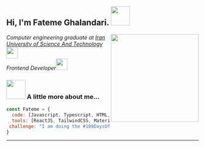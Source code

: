 <h2> Hi, I'm Fateme Ghalandari. <img src="https://media.giphy.com/media/mGcNjsfWAjY5AEZNw6/giphy.gif" width="50"></h2>
<img align='right' src="https://media.giphy.com/media/ieyl9zmCjO4b4t6qoY/giphy.gif" width="230">
<p><em>Computer engineering graduate at <a href="https://www.iust.ac.ir/">Iran University of Science And Technology</a><img src="https://media.giphy.com/media/fYSnHlufseco8Fh93Z/giphy.gif" width="30"></br>Frontend Developer<img src="https://media.giphy.com/media/WUlplcMpOCEmTGBtBW/giphy.gif" width="30"> 
</em></p>

### <img src="https://media.giphy.com/media/VgCDAzcKvsR6OM0uWg/giphy.gif" width="50"> A little more about me...  

```javascript
const Fateme = {
  code: [Javascript, Typescript, HTML, CSS, Python],
  tools: [ReactJS, TailwindCSS, MaterialUI, Redux, NodeJS],
 challenge: "I am doing the #100DaysOfCode challenge focused on react and typescript"
}
```

---
